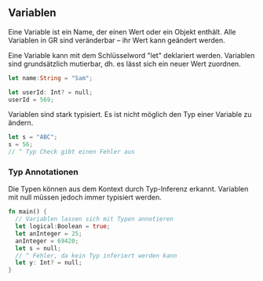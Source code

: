 ## Variablen
Eine Variable ist ein Name, der einen Wert oder ein Objekt enthält. Alle Variablen in GR sind veränderbar – ihr Wert kann geändert werden.

Eine Variable kann mit dem Schlüsselword "let" deklariert werden. Variablen sind grundsätzlich mutierbar, dh. es lässt sich ein neuer Wert zuordnen.
```rust
let name:String = "Sam";

let userId: Int? = null;
userId = 569;
```


Variablen sind stark typisiert. Es ist nicht möglich den Typ einer Variable zu ändern.
```rust
let s = "ABC";
s = 56;
// ^ Typ Check gibt einen Fehler aus
```


### Typ Annotationen
Die Typen können aus dem Kontext durch Typ-Inferenz erkannt. Variablen mit null müssen jedoch immer typisiert werden.
```rust
fn main() {
  // Variablen lassen sich mit Typen annotieren
  let logical:Boolean = true;
  let anInteger = 25;
  anInteger = 69420;
  let s = null;
  // ^ Fehler, da kein Typ inferiert werden kann
  let y: Int? = null;
}
```


